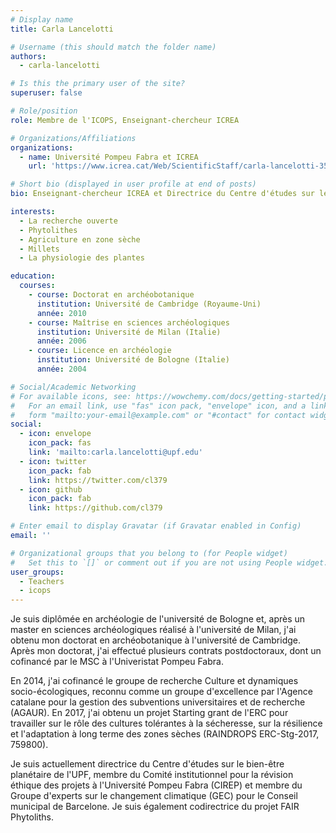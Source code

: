 ```yaml
---
# Display name
title: Carla Lancelotti

# Username (this should match the folder name)
authors:
  - carla-lancelotti

# Is this the primary user of the site?
superuser: false

# Role/position
role: Membre de l'ICOPS, Enseignant-chercheur ICREA

# Organizations/Affiliations
organizations:
  - name: Université Pompeu Fabra et ICREA
    url: 'https://www.icrea.cat/Web/ScientificStaff/carla-lancelotti-353040'

# Short bio (displayed in user profile at end of posts)
bio: Enseignant-chercheur ICREA et Directrice du Centre d'études sur le bien-être planétaire

interests:
  - La recherche ouverte
  - Phytolithes
  - Agriculture en zone sèche
  - Millets
  - La physiologie des plantes

education:
  courses:
    - course: Doctorat en archéobotanique
      institution: Université de Cambridge (Royaume-Uni)
      année: 2010
    - course: Maîtrise en sciences archéologiques
      institution: Université de Milan (Italie)
      année: 2006
    - course: Licence en archéologie
      institution: Université de Bologne (Italie)
      année: 2004

# Social/Academic Networking
# For available icons, see: https://wowchemy.com/docs/getting-started/page-builder/#icons
#   For an email link, use "fas" icon pack, "envelope" icon, and a link in the
#   form "mailto:your-email@example.com" or "#contact" for contact widget.
social:
  - icon: envelope
    icon_pack: fas
    link: 'mailto:carla.lancelotti@upf.edu'
  - icon: twitter
    icon_pack: fab
    link: https://twitter.com/cl379
  - icon: github
    icon_pack: fab
    link: https://github.com/cl379

# Enter email to display Gravatar (if Gravatar enabled in Config)
email: ''

# Organizational groups that you belong to (for People widget)
#   Set this to `[]` or comment out if you are not using People widget.
user_groups:
  - Teachers
  - icops
---
```


Je suis diplômée en archéologie de l'université de Bologne et, après un master en sciences archéologiques réalisé à l'université de Milan, j'ai obtenu mon doctorat en archéobotanique à l'université de Cambridge. Après mon doctorat, j'ai effectué plusieurs contrats postdoctoraux, dont un cofinancé par le MSC à l'Univeristat Pompeu Fabra. 

En 2014, j'ai cofinancé le groupe de recherche Culture et dynamiques socio-écologiques, reconnu comme un groupe d'excellence par l'Agence catalane pour la gestion des subventions universitaires et de recherche (AGAUR).  En 2017, j'ai obtenu un projet Starting grant de l'ERC pour travailler sur le rôle des cultures tolérantes à la sécheresse, sur la résilience et l'adaptation à long terme des zones sèches (RAINDROPS ERC-Stg-2017, 759800). 

Je suis actuellement directrice du  Centre d'études sur le bien-être planétaire de l'UPF, membre du Comité institutionnel pour la révision éthique des projets à l'Université Pompeu Fabra (CIREP) et membre du Groupe d'experts sur le changement climatique (GEC) pour le Conseil municipal de Barcelone. Je suis également codirectrice du projet FAIR Phytoliths. 
